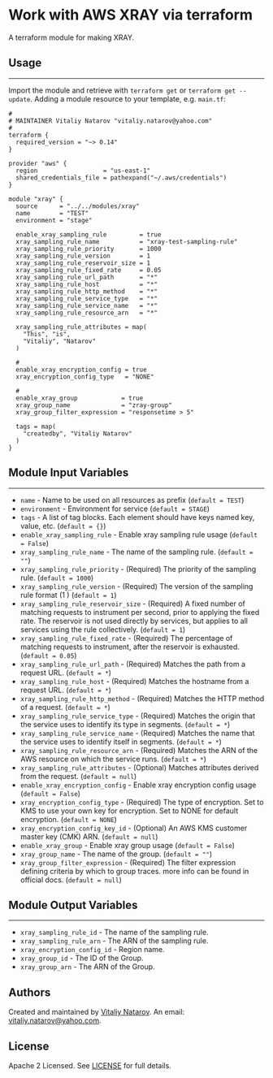 # Work with AWS XRAY via terraform

A terraform module for making XRAY.


## Usage
----------------------
Import the module and retrieve with ```terraform get``` or ```terraform get --update```. Adding a module resource to your template, e.g. `main.tf`:

```
#
# MAINTAINER Vitaliy Natarov "vitaliy.natarov@yahoo.com"
#
terraform {
  required_version = "~> 0.14"
}

provider "aws" {
  region                  = "us-east-1"
  shared_credentials_file = pathexpand("~/.aws/credentials")
}

module "xray" {
  source      = "../../modules/xray"
  name        = "TEST"
  environment = "stage"

  enable_xray_sampling_rule         = true
  xray_sampling_rule_name           = "xray-test-sampling-rule"
  xray_sampling_rule_priority       = 1000
  xray_sampling_rule_version        = 1
  xray_sampling_rule_reservoir_size = 1
  xray_sampling_rule_fixed_rate     = 0.05
  xray_sampling_rule_url_path       = "*"
  xray_sampling_rule_host           = "*"
  xray_sampling_rule_http_method    = "*"
  xray_sampling_rule_service_type   = "*"
  xray_sampling_rule_service_name   = "*"
  xray_sampling_rule_resource_arn   = "*"

  xray_sampling_rule_attributes = map(
    "This", "is",
    "Vitaliy", "Natarov"
  )

  # 
  enable_xray_encryption_config = true
  xray_encryption_config_type   = "NONE"

  # 
  enable_xray_group            = true
  xray_group_name              = "zray-group"
  xray_group_filter_expression = "responsetime > 5"

  tags = map(
    "createdby", "Vitaliy Natarov"
  )
}
```

## Module Input Variables
----------------------
- `name` - Name to be used on all resources as prefix (`default = TEST`)
- `environment` - Environment for service (`default = STAGE`)
- `tags` - A list of tag blocks. Each element should have keys named key, value, etc. (`default = {}`)
- `enable_xray_sampling_rule` - Enable xray sampling rule usage (`default = False`)
- `xray_sampling_rule_name` - The name of the sampling rule. (`default = ""`)
- `xray_sampling_rule_priority` - (Required) The priority of the sampling rule. (`default = 1000`)
- `xray_sampling_rule_version` - (Required) The version of the sampling rule format (1 ) (`default = 1`)
- `xray_sampling_rule_reservoir_size` - (Required) A fixed number of matching requests to instrument per second, prior to applying the fixed rate. The reservoir is not used directly by services, but applies to all services using the rule collectively. (`default = 1`)
- `xray_sampling_rule_fixed_rate` - (Required) The percentage of matching requests to instrument, after the reservoir is exhausted. (`default = 0.05`)
- `xray_sampling_rule_url_path` - (Required) Matches the path from a request URL. (`default = *`)
- `xray_sampling_rule_host` - (Required) Matches the hostname from a request URL. (`default = *`)
- `xray_sampling_rule_http_method` - (Required) Matches the HTTP method of a request. (`default = *`)
- `xray_sampling_rule_service_type` - (Required) Matches the origin that the service uses to identify its type in segments. (`default = *`)
- `xray_sampling_rule_service_name` - (Required) Matches the name that the service uses to identify itself in segments. (`default = *`)
- `xray_sampling_rule_resource_arn` - (Required) Matches the ARN of the AWS resource on which the service runs. (`default = *`)
- `xray_sampling_rule_attributes` - (Optional) Matches attributes derived from the request. (`default = null`)
- `enable_xray_encryption_config` - Enable xray encryption config usage (`default = False`)
- `xray_encryption_config_type` - (Required) The type of encryption. Set to KMS to use your own key for encryption. Set to NONE for default encryption. (`default = NONE`)
- `xray_encryption_config_key_id` - (Optional) An AWS KMS customer master key (CMK) ARN. (`default = null`)
- `enable_xray_group` - Enable xray group usage (`default = False`)
- `xray_group_name` - The name of the group. (`default = ""`)
- `xray_group_filter_expression` - (Required) The filter expression defining criteria by which to group traces. more info can be found in official docs. (`default = null`)

## Module Output Variables
----------------------
- `xray_sampling_rule_id` - The name of the sampling rule.
- `xray_sampling_rule_arn` - The ARN of the sampling rule.
- `xray_encryption_config_id` - Region name.
- `xray_group_id` - The ID of the Group.
- `xray_group_arn` - The ARN of the Group.


## Authors

Created and maintained by [Vitaliy Natarov](https://github.com/SebastianUA). An email: [vitaliy.natarov@yahoo.com](vitaliy.natarov@yahoo.com).

## License

Apache 2 Licensed. See [LICENSE](https://github.com/SebastianUA/terraform/blob/master/LICENSE) for full details.

